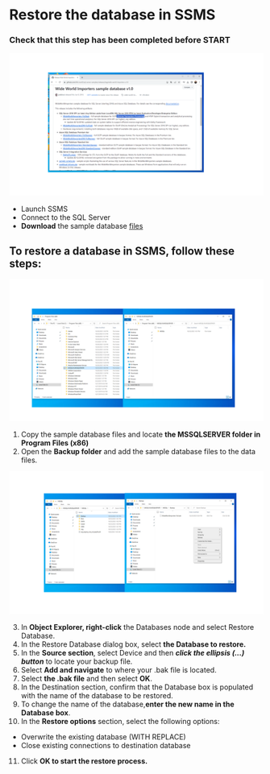 Restore the database in SSMS
============
### Check that this step has been completed before START

![5](/images/05-SSMS.png)
- Launch SSMS
- Connect to the SQL Server
- **Download** the sample database [files](https://github.com/Microsoft/sql-server-samples/releases/tag/wide-world-importers-v1.0)

## To restore a database in SSMS, follow these steps:
![3](/images/03-SSMS.png)

1. Copy the sample database files and locate **the MSSQLSERVER folder in Program Files (x86)**
2. Open the **Backup folder** and add the sample database files to the data files.

![4](/images/04-SSMS.png) 

3. In **Object Explorer, right-click** the Databases node and select Restore Database.
4. In the Restore Database dialog box, select **the Database to restore.**
5. In the **Source section**, select Device and then ***click the ellipsis (...) button*** to locate your backup file.
6. Select **Add and navigate** to where your .bak file is located.
7. Select **the .bak file** and then select **OK**.
8. In the Destination section, confirm that the Database box is populated with the name of the database to be restored.
9. To change the name of the database,**enter the new name in the Database box**.
10. In the **Restore options** section, select the following options:
- Overwrite the existing database (WITH REPLACE)
- Close existing connections to destination database
11. Click **OK to start the restore process.**
  
